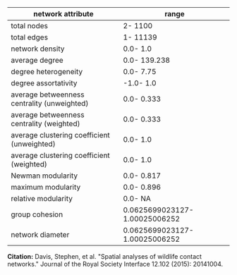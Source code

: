 network attribute|range
---|---
total nodes|2- 1100
total edges|1- 11139
network density|0.0- 1.0
average degree|0.0- 139.238
degree heterogeneity|0.0- 7.75
degree assortativity|-1.0- 1.0
average betweenness centrality (unweighted)|0.0- 0.333
average betweenness centrality (weighted)|0.0- 0.333
average clustering coefficient (unweighted)|0.0- 1.0
average clustering coefficient (weighted)|0.0- 1.0
Newman modularity|0.0- 0.817
maximum modularity|0.0- 0.896
relative modularity|0.0- NA
group cohesion|0.0625699023127- 1.00025006252
network diameter|0.0625699023127- 1.00025006252
**Citation:** Davis, Stephen, et al. "Spatial analyses of wildlife contact networks." Journal of the Royal Society Interface 12.102 (2015): 20141004.